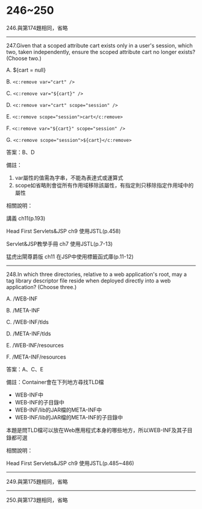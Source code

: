 246~250
========================

246.與第174題相同，省略

---
247.Given that a scoped attribute cart exists only in a user's session, which two, taken independently, ensure the scoped attribute cart no longer exists?  (Choose two.)

A.   ${cart = null} 

B.   `<c:remove var="cart" />` 

C.   `<c:remove var="${cart}" />` 

D.   `<c:remove var="cart" scope="session" />` 

E.   `<c:remove scope="session">cart</c:remove>` 

F.   `<c:remove var="${cart}" scope="session" />` 

G.   `<c:remove scope="session">${cart}</c:remove>`

<!--sec data-title="解析" data-id="section247_2" data-collapse=true ces-->
答案：B、D

備註：

1. var屬性的值需為字串，不能為表達式或運算式
2. scope如省略則會從所有作用域移除該屬性，有指定則只移除指定作用域中的屬性

相關說明：

講義 ch11(p.193)

Head First Servlets&JSP ch9 使用JSTL(p.458)

Servlet&JSP教學手冊 ch7 使用JSTL(p.7-13)

猛虎出閘尊爵版 ch11 在JSP中使用標籤函式庫(p.11-12)
<!--endsec-->

---
248.In which three directories, relative to a web application's root, may a tag library descriptor file reside when deployed directly into a web application? (Choose three.)

A.   /WEB-INF 

B.   /META-INF 

C.   /WEB-INF/tlds 

D.   /META-INF/tlds 

E.   /WEB-INF/resources 

F.   /META-INF/resources

<!--sec data-title="解析" data-id="section248_2" data-collapse=true ces-->
答案：A、C、E

備註：Container會在下列地方尋找TLD檔

* WEB-INF中
* WEB-INF的子目錄中
* WEB-INF/lib的JAR檔的META-INF中
* WEB-INF/lib的JAR檔的META-INF的子目錄中

本題是問TLD檔可以放在Web應用程式本身的哪些地方，所以WEB-INF及其子目錄都可選

相關說明：

Head First Servlets&JSP ch9 使用JSTL(p.485~486)
<!--endsec-->

---
249.與第175題相同，省略

---
250.與第173題相同，省略